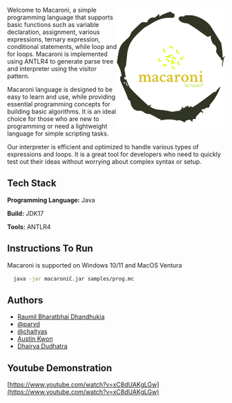 <p>
  <img align="right" src="./logo.svg" width="250">
</p>

Welcome to Macaroni, a simple programming language that supports basic functions such as variable declaration, assignment, various expressions, ternary expression, conditional statements, while loop and for loops. Macaroni is implemented using ANTLR4 to generate parse tree and interpreter using the visitor pattern.

Macaroni language is designed to be easy to learn and use, while providing essential programming concepts for building basic algorithms. It is an ideal choice for those who are new to programming or need a lightweight language for simple scripting tasks.

Our interpreter is efficient and optimized to handle various types of expressions and loops. It is a great tool for developers who need to quickly test out their ideas without worrying about complex syntax or setup.






## Tech Stack

**Programming Language:** Java

**Build:** JDK17

**Tools:** ANTLR4


## Instructions To Run

Macaroni is supported on Windows 10/11 and MacOS Ventura

```bash
  java -jar macaroniC.jar samples/prog.mc
```












## Authors

- [Raumil Bharatbhai Dhandhukia](https://www.github.com/raumildhandhukia)
- [@parvd](https://www.github.com/octokatherine)
- [@chaityas](https://www.github.com/octokatherine)
- [Austin Kwon](https://github.com/akwon20)
- [Dhairya Dudhatra](https://github.com/Dhairya-Dudhatra)

## Youtube Demonstration
[https://www.youtube.com/watch?v=xC8dUAKgLGw](https://www.youtube.com/watch?v=xC8dUAKgLGw)

